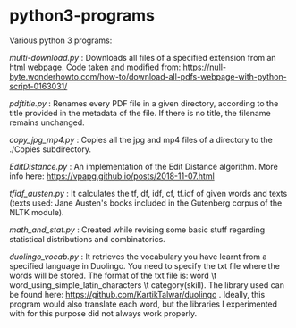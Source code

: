 # python3-programs
Various python 3 programs:

*multi-download.py* :
Downloads all files of a specified extension from an html webpage.
Code taken and modified from: https://null-byte.wonderhowto.com/how-to/download-all-pdfs-webpage-with-python-script-0163031/

*pdftitle.py* :
Renames every PDF file in a given directory, according to the title provided in the metadata of the file. If there is no title, the filename remains unchanged.

*copy_jpg_mp4.py* :
Copies all the jpg and mp4 files of a directory to the ./Copies subdirectory.

*EditDistance.py* :
An implementation of the Edit Distance algorithm. More info here: https://vpapg.github.io/posts/2018-11-07.html

*tfidf_austen.py* :
It calculates the tf, df, idf, cf, tf.idf of given words and texts (texts used: Jane Austen's books included in the Gutenberg corpus of the NLTK module).

*math_and_stat.py* :
Created while revising some basic stuff regarding statistical distributions and combinatorics.

*duolingo_vocab.py* :
It retrieves the vocabulary you have learnt from a specified language in Duolingo. You need to specify the txt file where the words will be stored. The format of the txt file is:
word \t word_using_simple_latin_characters \t category(skill).
The library used can be found here: https://github.com/KartikTalwar/duolingo . Ideally, this program would also translate each word, but the libraries I experimented with for this purpose did not always work properly.
